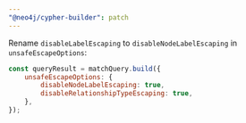 ```yaml
---
"@neo4j/cypher-builder": patch
---
```


Rename `disableLabelEscaping` to `disableNodeLabelEscaping` in `unsafeEscapeOptions`:

```js
const queryResult = matchQuery.build({
    unsafeEscapeOptions: {
        disableNodeLabelEscaping: true,
        disableRelationshipTypeEscaping: true,
    },
});
```

